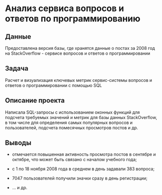 # Анализ сервиса вопросов и ответов по программированию

## Данные

Предоставлена версия базы, где хранятся данные о постах за 2008 год на StackOverflow - сервисе вопросов и ответов о программировании

## Задача

Расчет и визуализация ключевых метрик сервис-системы вопросов и ответов о программировании с помощью SQL 

## Описание проекта

Написала SQL-запросы с использованием оконных функций для подсчета требуемых значений и метрик для базы данных StackOverflow, в том числе для определения самых популярных вопросов и пользователей, подсчета помесячных просмотров постов и др.

## Выводы

- отмечается повышенная активность просмотра постов в сентябре и октябре, что может быть связано с началом учебного года;

- с 1 по 18 ноября 2008 года в среднем в день задавали 383 вопроса;

- 7047 пользователей получили значки сразу в день регистрации;

- ... и др.
